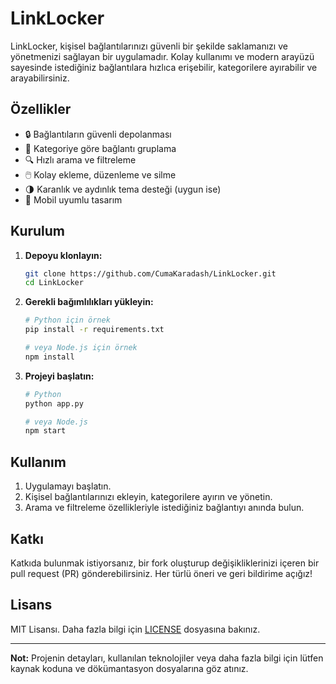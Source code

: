 # LinkLocker

LinkLocker, kişisel bağlantılarınızı güvenli bir şekilde saklamanızı ve yönetmenizi sağlayan bir uygulamadır. Kolay kullanımı ve modern arayüzü sayesinde istediğiniz bağlantılara hızlıca erişebilir, kategorilere ayırabilir ve arayabilirsiniz.

## Özellikler

- 🔒 Bağlantıların güvenli depolanması
- 📂 Kategoriye göre bağlantı gruplama
- 🔍 Hızlı arama ve filtreleme
- 🖱️ Kolay ekleme, düzenleme ve silme
- 🌗 Karanlık ve aydınlık tema desteği (uygun ise)
- 📱 Mobil uyumlu tasarım

## Kurulum

1. **Depoyu klonlayın:**
   ```bash
   git clone https://github.com/CumaKaradash/LinkLocker.git
   cd LinkLocker
   ```

2. **Gerekli bağımlılıkları yükleyin:**
   ```bash
   # Python için örnek
   pip install -r requirements.txt

   # veya Node.js için örnek
   npm install
   ```

3. **Projeyi başlatın:**
   ```bash
   # Python
   python app.py

   # veya Node.js
   npm start
   ```

## Kullanım

1. Uygulamayı başlatın.
2. Kişisel bağlantılarınızı ekleyin, kategorilere ayırın ve yönetin.
3. Arama ve filtreleme özellikleriyle istediğiniz bağlantıyı anında bulun.

## Katkı

Katkıda bulunmak istiyorsanız, bir fork oluşturup değişikliklerinizi içeren bir pull request (PR) gönderebilirsiniz. Her türlü öneri ve geri bildirime açığız!

## Lisans

MIT Lisansı. Daha fazla bilgi için [LICENSE](LICENSE) dosyasına bakınız.

---

**Not:** Projenin detayları, kullanılan teknolojiler veya daha fazla bilgi için lütfen kaynak koduna ve dökümantasyon dosyalarına göz atınız.
